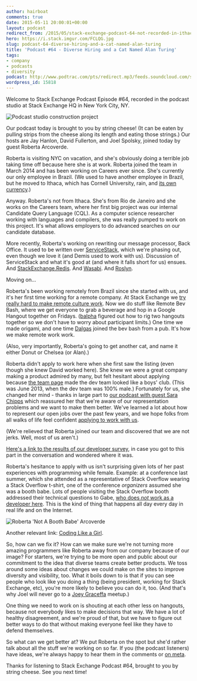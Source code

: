 ```yaml
---
author: hairboat
comments: true
date: 2015-05-11 20:00:01+00:00
layout: podcast
redirect_from: /2015/05/stack-exchange-podcast-64-not-recorded-in-ithaca/
hero: https://i.stack.imgur.com/FCLQG.jpg
slug: podcast-64-diverse-hiring-and-a-cat-named-alan-turing
title: 'Podcast #64 - Diverse Hiring and a Cat Named Alan Turing'
tags:
- company
- podcasts
- diversity
podcast: http://www.podtrac.com/pts/redirect.mp3/feeds.soundcloud.com/stream/204221383-stack-exchange-stack-exchange-podcast-episode-64-not-recorded-in-ithaca.mp3
wordpress_id: 15818
---
```


Welcome to Stack Exchange Podcast Episode #64, recorded in the podcast studio at Stack Exchange HQ in New York City, NY. 

<img src="https://i.stack.imgur.com/MumAz.jpg" alt="Podcast studio construction project" />

Our podcast today is brought to you by string cheese! (It can be eaten by pulling strips from the cheese along its length and eating those strings.) Our hosts are Jay Hanlon, David Fullerton, and Joel Spolsky, joined today by guest Roberta Arcoverde.

Roberta is visiting NYC on vacation, and she's obviously doing a terrible job taking time off because here she is at work. Roberta joined the team in March 2014 and has been working on Careers ever since. She's currently our only employee in Brazil. (We used to have another employee in Brazil, but he moved to Ithaca, which has Cornell University, rain, and [its own currency](http://en.wikipedia.org/wiki/Ithaca_Hours).)

Anyway. Roberta's not from Ithaca. She's from Rio de Janeiro and she works on the Careers team, where her first big project was our internal Candidate Query Language (CQL). As a computer science researcher working with languages and compilers, she was really pumped to work on this project. It's what allows employers to do advanced searches on our candidate database. 

More recently, Roberta's working on rewriting our message processor, Back Office. It used to be written over [ServiceStack](https://servicestack.net/), which we're phasing out, even though we love it (and Demis used to work with us). Discussion of ServiceStack and what it's good at (and where it falls short for us) ensues. And [StackExchange.Redis](https://github.com/StackExchange/StackExchange.Redis). And [Wasabi](http://www.joelonsoftware.com/items/2006/09/01.html). And [Roslyn](https://github.com/dotnet/roslyn).

Moving on...

Roberta's been working remotely from Brazil since she started with us, and it's her first time working for a remote company. At Stack Exchange we [try really hard to make remote culture work](http://blog.stackoverflow.com/2013/02/why-we-still-believe-in-working-remotely/). Now we do stuff like Remote Bev Bash, where we get everyone to grab a beverage and hop in a Google Hangout together on Fridays. ([balpha](http://stackoverflow.com/users/115866/balpha) figured out how to rig two hangouts together so we don't have to worry about participant limits.) One time we made origami, and one time [Dalgas](http://stackoverflow.com/users/2/geoff-dalgas) joined the bev bash from a pub. It's how we make remote work work. 

(Also, very importantly, Roberta's going to get another cat, and name it either Donut or Chelsea (or Alan).)

Roberta didn't apply to work here when she first saw the listing (even though she knew David worked here). She knew we were a great company making a product admired by many, but felt hesitant about applying because [the team page](http://stackexchange.com/about/team) made the dev team looked like a boys' club. (This was June 2013, when the dev team was 100% male.) Fortunately for us, she changed her mind - thanks in large part to [our podcast with guest Sara Chipps](http://blog.stackoverflow.com/2013/11/podcast-54-the-one-with-all-the-anachronisms/) which reassured her that we're aware of our representation problems and we want to make them better. We've learned a lot about how to represent our open jobs over the past few years, and we hope folks from all walks of life feel confident [applying to work with us](http://stackexchange.com/work-here).

(We're relieved that Roberta joined our team and discovered that we are not jerks. Well, most of us aren't.)

[Here's a link to the results of our developer survey](http://stackoverflow.com/research/developer-survey-2015), in case you got to this part in the conversation and wondered where it was.

Roberta's hesitance to apply with us isn't surprising given lots of her past experiences with programming while female. Example: at a conference last summer, which she attended as a representative of Stack Overflow wearing a Stack Overflow t-shirt, one of the conference *organizers* assumed she was a booth babe. Lots of people visiting the Stack Overflow booth addressed their technical questions to Gabe, [who does *not* work as a developer here](http://blog.stackoverflow.com/2013/08/introducing-gabe-the-smiling-community-manager/). This is the kind of thing that happens all day every day in real life and on the Internet.

<img src="https://i.stack.imgur.com/iMePz.jpg" alt="Roberta 'Not A Booth Babe' Arcoverde" />

Another relevant link: [Coding Like a Girl](https://medium.com/@sailorhg/coding-like-a-girl-595b90791cce).

So, how can we fix it? How can we make sure we're not turning more amazing programmers like Roberta away from our company because of our image? For starters, we're trying to be more open and public about our commitment to the idea that diverse teams create better products. We toss around some ideas about changes we could make on the sites to improve diversity and visibility, too. What it boils down to is that if you can see people who look like you doing a thing (being president, working for Stack Exchange, etc), you're more likely to believe you can do it, too. (And that's why Joel will never go to a [Joey Graceffa](http://en.wikipedia.org/wiki/Joey_Graceffa) meetup.)

One thing we need to work on is shouting at each other less on hangouts, because not everybody likes to make decisions that way. We have a lot of healthy disagreement, and we're proud of that, but we have to figure out better ways to do that without making everyone feel like they have to defend themselves.

So what can we get better at? We put Roberta on the spot but she'd rather talk about all the stuff we're working on so far. If you (the podcast listeners) have ideas, we're always happy to hear them in the comments or [on meta](http://meta.stackexchange.com).

Thanks for listening to Stack Exchange Podcast #64, brought to you by string cheese. See you next time!


